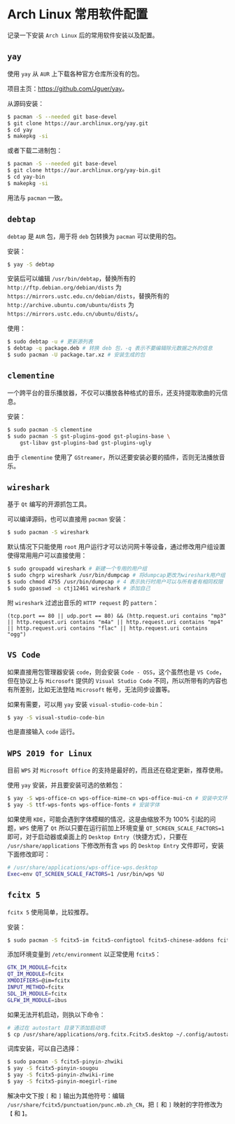 # Arch Linux 常用软件配置


记录一下安装 `Arch Linux` 后的常用软件安装以及配置。

## `yay`
使用 `yay` 从 `AUR` 上下载各种官方仓库所没有的包。

项目主页：<https://github.com/Jguer/yay>。

从源码安装：

```sh
$ pacman -S --needed git base-devel
$ git clone https://aur.archlinux.org/yay.git
$ cd yay
$ makepkg -si
```

或者下载二进制包：

```sh
$ pacman -S --needed git base-devel
$ git clone https://aur.archlinux.org/yay-bin.git
$ cd yay-bin
$ makepkg -si
```

用法与 `pacman` 一致。

## `debtap`
`debtap` 是 `AUR` 包，用于将 `deb` 包转换为 `pacman` 可以使用的包。

安装：

```sh
$ yay -S debtap
```

安装后可以编辑 `/usr/bin/debtap`，替换所有的 `http://ftp.debian.org/debian/dists` 为 `https://mirrors.ustc.edu.cn/debian/dists`，替换所有的 `http://archive.ubuntu.com/ubuntu/dists` 为 `https://mirrors.ustc.edu.cn/ubuntu/dists/`。

使用：
```sh
$ sudo debtap -u # 更新源列表
$ debtap -q package.deb # 转换 deb 包，-q 表示不要编辑除元数据之外的信息
$ sudo pacman -U package.tar.xz # 安装生成的包
```

## `clementine`
一个跨平台的音乐播放器，不仅可以播放各种格式的音乐，还支持提取歌曲的元信息。

安装：

```sh
$ sudo pacman -S clementine
$ sudo pacman -S gst-plugins-good gst-plugins-base \
    gst-libav gst-plugins-bad gst-plugins-ugly
```

由于 `clementine` 使用了 `GStreamer`，所以还要安装必要的插件，否则无法播放音乐。

## `wireshark`
基于 `Qt` 编写的开源抓包工具。

可以编译源码，也可以直接用 `pacman` 安装：

```sh
$ sudo pacman -S wireshark
```

默认情况下只能使用 `root` 用户运行才可以访问网卡等设备，通过修改用户组设置使得常用用户可以直接使用：

```sh
$ sudo groupadd wireshark # 新建一个专用的用户组
$ sudo chgrp wireshark /usr/bin/dumpcap # 将dumpcap更改为wireshark用户组
$ sudo chmod 4755 /usr/bin/dumpcap # 4 表示执行时用户可以与所有者有相同权限
$ sudo gpasswd -a ctj12461 wireshark # 添加自己
```

附 `wireshark` 过滤出音乐的 `HTTP request` 的 `pattern`：

```
(tcp.port == 80 || udp.port == 80) && (http.request.uri contains "mp3" || http.request.uri contains "m4a" || http.request.uri contains "mp4" || http.request.uri contains "flac" || http.request.uri contains "ogg")
```

## `VS Code`
如果直接用包管理器安装 `code`，则会安装 `Code - OSS`，这个虽然也是 `VS Code`，但在协议上与 `Microsoft` 提供的 `Visual Studio Code` 不同，所以所带有的内容也有所差别，比如无法登陆 `Microsoft` 帐号，无法同步设置等。

如果有需要，可以用 `yay` 安装 `visual-studio-code-bin`：

```sh
$ yay -S visual-studio-code-bin
```

也是直接输入 `code` 运行。

## `WPS 2019 for Linux`
目前 `WPS` 对 `Microsoft Office` 的支持是最好的，而且还在稳定更新，推荐使用。

使用 `yay` 安装，并且要安装可选的依赖包：

```sh
$ yay -S wps-office-cn wps-office-mime-cn wps-office-mui-cn # 安装中文环境的 WPS
$ yay -S ttf-wps-fonts wps-office-fonts # 安装字体
```

如果使用 `KDE`，可能会遇到字体模糊的情况，这是由缩放不为 100% 引起的问题，`WPS` 使用了 `Qt` 所以只要在运行前加上环境变量 `QT_SCREEN_SCALE_FACTORS=1` 即可，对于启动器或桌面上的 `Desktop Entry`（快捷方式），只要在 `/usr/share/applications` 下修改所有含 `wps` 的 `Desktop Entry` 文件即可，安装下面修改即可：

```sh
# /usr/share/applications/wps-office-wps.desktop
Exec=env QT_SCREEN_SCALE_FACTORS=1 /usr/bin/wps %U
```

## `fcitx 5`
`fcitx 5` 使用简单，比较推荐。

安装：

```sh
$ sudo pacman -S fcitx5-im fcitx5-configtool fcitx5-chinese-addons fcitx5-rime
```

添加环境变量到 `/etc/environment` 以正常使用 `fcitx5`：

```sh
GTK_IM_MODULE=fcitx
QT_IM_MODULE=fcitx
XMODIFIERS=@im=fcitx
INPUT_METHOD=fcitx
SDL_IM_MODULE=fcitx
GLFW_IM_MODULE=ibus
```

如果无法开机启动，则执以下命令：

```sh
# 通过在 autostart 目录下添加启动项
$ cp /usr/share/applications/org.fcitx.Fcitx5.desktop ~/.config/autostart/
```

词库安装，可以自己选择：

```sh
$ sudo pacman -S fcitx5-pinyin-zhwiki
$ yay -S fcitx5-pinyin-sougou
$ yay -S fcitx5-pinyin-zhwiki-rime
$ yay -S fcitx5-pinyin-moegirl-rime
```

解决中文下按 `[` 和 `]` 输出为其他符号：编辑 `/usr/share/fcitx5/punctuation/punc.mb.zh_CN`，把 `[` 和 `]` 映射的字符修改为 `【` 和 `】`。
